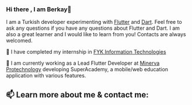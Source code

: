 ### Hi there , I am Berkay👋


I am a Turkish developer experimenting with [Flutter](https://flutter.dev/) and [Dart](https://dart.dev/). 
Feel free to ask any questions if you have any questions about Flutter and Dart. I am also a great learner and I would like to learn from you! Contacts are always welcomed.

🌱 I have completed my internship in [FYK Information Technologies](https://fykmobile.com)

🔭 I am currently working as a Lead Flutter Developer at [Minerva Protechnology](https://www.minervaprotechnology.com/) developing SuperAcademy, a mobile/web education application with various features.

📫 Learn more about me & contact me:
---
